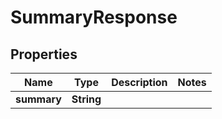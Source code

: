 

# SummaryResponse


## Properties

| Name | Type | Description | Notes |
|------------ | ------------- | ------------- | -------------|
|**summary** | **String** |  |  |



